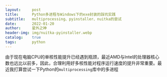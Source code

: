 ```yaml
---
layout:     post
title:      Python多进程与Windows下的exe封装的踩坑实践
subtitle:   multiprocessing、pyinstaller、nuitka的尝试
date:       2022-01-20
author:     星外之神
header-img: img/nuitka-pyinstaller.webp
catalog:    true
tags:       python
--- 
```




由于现在电脑CPU的单核性能提升已经遇到瓶颈，最近AMD与Intel的处理器核心数也远比以前多，因此，合理利用好多核性能对程序运行速度的提升非常重要。最近我打算尝试一下Python的`multiprocessing`库中的多进程